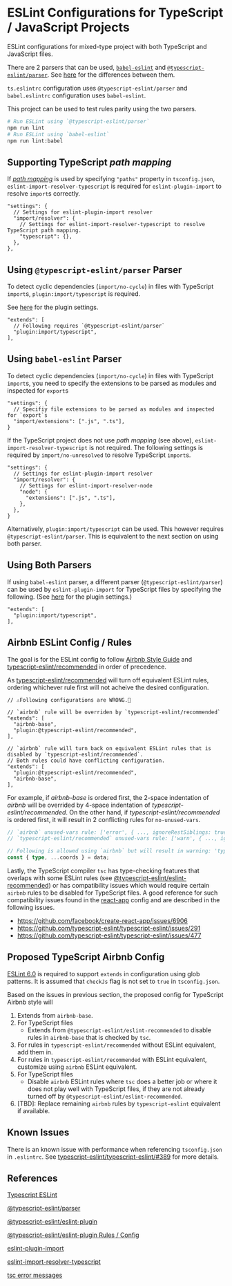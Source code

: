 # ESLint Configurations for TypeScript / JavaScript Projects

ESLint configurations for mixed-type project with both TypeScript and JavaScript files.

There are 2 parsers that can be used, [`babel-eslint`](https://github.com/babel/babel-eslint) and [`@typescript-eslint/parser`](https://github.com/typescript-eslint/typescript-eslint/tree/master/packages/parser). See [here](https://github.com/typescript-eslint/typescript-eslint#what-about-babel-and-babel-eslint) for the differences between them.

`ts.eslintrc` configuration uses `@typescript-eslint/parser` and `babel.eslintrc` configuration uses `babel-eslint`.

This project can be used to test rules parity using the two parsers.

```sh
# Run ESLint using `@typescript-eslint/parser` 
npm run lint
# Run ESLint using `babel-eslint` 
npm run lint:babel
```

## Supporting TypeScript _path mapping_

If [_path mapping_](https://www.typescriptlang.org/docs/handbook/module-resolution.html#path-mapping) is used by specifying `"paths"` property in `tsconfig.json`, `eslint-import-resolver-typescript` is required for `eslint-plugin-import` to resolve `import`s correctly.

```jsonc
"settings": {
  // Settings for eslint-plugin-import resolver
  "import/resolver": {
    // Settings for eslint-import-resolver-typescript to resolve TypeScript path mapping.
    "typescript": {},
  },
},
```

## Using `@typescript-eslint/parser` Parser

To detect cyclic dependencies (`import/no-cycle`) in files with TypeScript `import`s, `plugin:import/typescript` is required.

See [here](https://github.com/benmosher/eslint-plugin-import/blob/master/config/typescript.js) for the plugin settings.

```jsonc
"extends": [
  // Following requires `@typescript-eslint/parser`
  "plugin:import/typescript",
],
```

## Using `babel-eslint` Parser

To detect cyclic dependencies (`import/no-cycle`) in files with TypeScript `import`s, you need to specify the extensions to be parsed as modules and inspected for `export`s

```jsonc
"settings": {
  // Specifiy file extensions to be parsed as modules and inspected for `export`s
  "import/extensions": [".js", ".ts"],
}
```

If the TypeScript project does not use _path mapping_ (see above), `eslint-import-resolver-typescript` is not required. The following settings is required by `import/no-unresolved` to resolve TypeScript `import`s.

```jsonc
"settings": {
  // Settings for eslint-plugin-import resolver
  "import/resolver": {
    // Settings for eslint-import-resolver-node
    "node": {
      "extensions": [".js", ".ts"],
    },
  },
}
```

Alternatively, `plugin:import/typescript` can be used. This however requires `@typescript-eslint/parser`. This is equivalent to the next section on using both parser.

## Using Both Parsers

If using `babel-eslint` parser, a different parser (`@typescript-eslint/parser`) can be used by `eslint-plugin-import` for TypeScript files by specifying the following. (See [here](https://github.com/benmosher/eslint-plugin-import/blob/master/config/typescript.js) for the plugin settings.)

```jsonc
"extends": [
  "plugin:import/typescript",
],
```

## Airbnb ESLint Config / Rules

The goal is for the ESLint config to follow [Airbnb Style Guide](https://github.com/airbnb/javascript) and [typescript-eslint/recommended](https://github.com/typescript-eslint/typescript-eslint/tree/master/packages/eslint-plugin) in order of precedence.

As [typescript-eslint/recommended](https://github.com/typescript-eslint/typescript-eslint/blob/master/packages/eslint-plugin/src/configs/recommended.json) will turn off equivalent ESLint rules, ordering whichever rule first will not acheive the desired configuration.

```jsonc
// ⚠️Following configurations are WRONG.🚨

// `airbnb` rule will be overriden by `typescript-eslint/recommended`
"extends": [
  "airbnb-base",
  "plugin:@typescript-eslint/recommended",
],

// `airbnb` rule will turn back on equivalent ESLint rules that is disabled by `typescript-eslint/recommended`.
// Both rules could have conflicting configuration.
"extends": [
  "plugin:@typescript-eslint/recommended",
  "airbnb-base",
],
```

For example, if _airbnb-base_ is ordered first, the 2-space indentation of _airbnb_ will be overrided by 4-space indentation of _typescript-eslint/recommended_. On the other hand, if _typescript-eslint/recommended_ is ordered first, it will result in 2 conflicting rules for `no-unused-vars`.

```ts
// `airbnb` unused-vars rule: ['error', { ..., ignoreRestSiblings: true }]
// `typescript-eslint/recommended` unused-vars rule: ['warn', { ..., ignoreRestSiblings: false }]

// Following is allowed using `airbnb` but will result in warning: 'type' is defined but never used
const { type, ...coords } = data;
```

Lastly, the TypeScript compiler `tsc` has type-checking features that overlaps with some ESLint rules (see [@typescript-eslint/eslint-recommended](https://github.com/typescript-eslint/typescript-eslint/blob/master/packages/eslint-plugin/src/configs/eslint-recommended.ts)) or has compatibility issues which would require certain `airbnb` rules to be disabled for TypeScript files. A good reference for such compatibility issues found in the [react-app](https://github.com/facebook/create-react-app/blob/master/packages/eslint-config-react-app/index.js) config and are described in the following issues.

  * https://github.com/facebook/create-react-app/issues/6906
  * https://github.com/typescript-eslint/typescript-eslint/issues/291
  * https://github.com/typescript-eslint/typescript-eslint/issues/477

## Proposed TypeScript Airbnb Config

[ESLint 6.0](https://eslint.org/blog/2019/06/eslint-v6.0.0-released) is required to support `extends` in configuration using glob patterns. It is assumed that `checkJs` flag is not set to `true` in `tsconfig.json`. 

Based on the issues in previous section, the proposed config for TypeScript Airbnb style will

1. Extends from `airbnb-base`.
2. For TypeScript files     
    - Extends from `@typescript-eslint/eslint-recommended` to disable rules in `airbnb-base` that is checked by `tsc`.
3. For rules in `typescript-eslint/recommended` without ESLint equivalent, add them in.
4. For rules in `typescript-eslint/recommended` with ESLint equivalent, customize using `airbnb` ESLint equivalent.
5. For TypeScript files
    - Disable `airbnb` ESLint rules where `tsc` does a better job or where it does not play well with TypeScript files, if they are not already turned off by `@typescript-eslint/eslint-recommended`.
6. [TBD]: Replace remaining `airbnb` rules by `typescript-eslint` equivalent if available.


## Known Issues

There is an known issue with performance when referencing `tsconfig.json` in `.eslintrc`. See [typescript-eslint/typescript-eslint/#389](https://github.com/typescript-eslint/typescript-eslint/issues/389#issuecomment-511660848) for more details.

## References

[Typescript ESLint](https://github.com/typescript-eslint/typescript-eslint)

[@typescript-eslint/parser](https://github.com/typescript-eslint/typescript-eslint/tree/master/packages/parser)

[@typescript-eslint/eslint-plugin](https://github.com/typescript-eslint/typescript-eslint/tree/master/packages/eslint-plugin/)

[@typescript-eslint/eslint-plugin Rules / Config](https://github.com/typescript-eslint/typescript-eslint/tree/master/packages/eslint-plugin/src/configs)

[eslint-plugin-import](https://github.com/benmosher/eslint-plugin-import)

[eslint-import-resolver-typescript](https://github.com/alexgorbatchev/eslint-import-resolver-typescript)

[tsc error messages](https://github.com/microsoft/TypeScript/blob/master/src/compiler/diagnosticMessages.json)
